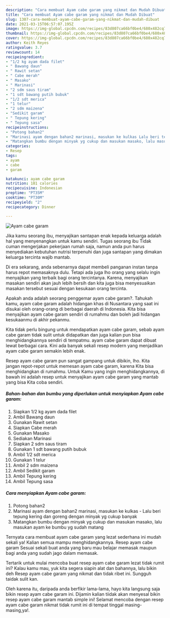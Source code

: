 ```yaml
---
description: "Cara membuat Ayam cabe garam yang nikmat dan Mudah Dibuat"
title: "Cara membuat Ayam cabe garam yang nikmat dan Mudah Dibuat"
slug: 1307-cara-membuat-ayam-cabe-garam-yang-nikmat-dan-mudah-dibuat
date: 2021-03-15T06:57:07.195Z
image: https://img-global.cpcdn.com/recipes/83d807ca66bf0be4/680x482cq70/ayam-cabe-garam-foto-resep-utama.jpg
thumbnail: https://img-global.cpcdn.com/recipes/83d807ca66bf0be4/680x482cq70/ayam-cabe-garam-foto-resep-utama.jpg
cover: https://img-global.cpcdn.com/recipes/83d807ca66bf0be4/680x482cq70/ayam-cabe-garam-foto-resep-utama.jpg
author: Keith Reyes
ratingvalue: 3.7
reviewcount: 14
recipeingredient:
- "1/2 kg ayam dada filet"
- " Bawang daun"
- " Rawit setan"
- " Cabe merah"
- " Masako"
- " Marinasi"
- "2 sdm saus tiram"
- "1 sdt bawang putih bubuk"
- "1/2 sdt merica"
- "1 telur"
- "2 sdm maizena"
- "Sedikit garam"
- " Tepung kering"
- " Tepung sasa"
recipeinstructions:
- "Potong bahan2"
- "Marinasi ayam dengan bahan2 marinasi, masukan ke kulkas Lalu beri tepung kering dan goreng dengan minyak yg cukup banyak"
- "Matangkan bumbu dengan minyak yg cukup dan masukan masako, lalu masukan ayam ke bumbu yg sudah matang"
categories:
- Resep
tags:
- ayam
- cabe
- garam

katakunci: ayam cabe garam 
nutrition: 181 calories
recipecuisine: Indonesian
preptime: "PT35M"
cooktime: "PT30M"
recipeyield: "2"
recipecategory: Dinner

---
```



![Ayam cabe garam](https://img-global.cpcdn.com/recipes/83d807ca66bf0be4/680x482cq70/ayam-cabe-garam-foto-resep-utama.jpg)

Jika kamu seorang ibu, menyajikan santapan enak kepada keluarga adalah hal yang menyenangkan untuk kamu sendiri. Tugas seorang ibu Tidak cuman mengerjakan pekerjaan rumah saja, namun anda pun harus menyediakan kebutuhan nutrisi terpenuhi dan juga santapan yang dimakan keluarga tercinta wajib mantab.

Di era  sekarang, anda sebenarnya dapat membeli panganan instan tanpa harus repot memasaknya dulu. Tetapi ada juga lho orang yang selalu ingin menyajikan yang terbaik bagi orang tercintanya. Karena, menyajikan masakan sendiri akan jauh lebih bersih dan kita juga bisa menyesuaikan masakan tersebut sesuai dengan kesukaan orang tercinta. 



Apakah anda adalah seorang penggemar ayam cabe garam?. Tahukah kamu, ayam cabe garam adalah hidangan khas di Nusantara yang saat ini disukai oleh orang-orang di berbagai daerah di Indonesia. Kita bisa menyajikan ayam cabe garam sendiri di rumahmu dan boleh jadi hidangan kesukaanmu di akhir pekanmu.

Kita tidak perlu bingung untuk mendapatkan ayam cabe garam, sebab ayam cabe garam tidak sulit untuk didapatkan dan juga kalian pun bisa menghidangkannya sendiri di tempatmu. ayam cabe garam dapat dibuat lewat berbagai cara. Kini ada banyak sekali resep modern yang menjadikan ayam cabe garam semakin lebih enak.

Resep ayam cabe garam pun sangat gampang untuk dibikin, lho. Kita jangan repot-repot untuk memesan ayam cabe garam, karena Kita bisa menghidangkan di rumahmu. Untuk Kamu yang ingin menghidangkannya, di bawah ini adalah resep untuk menyajikan ayam cabe garam yang mantab yang bisa Kita coba sendiri.

<!--inarticleads1-->

##### Bahan-bahan dan bumbu yang diperlukan untuk menyiapkan Ayam cabe garam:

1. Siapkan 1/2 kg ayam dada filet
1. Ambil  Bawang daun
1. Gunakan  Rawit setan
1. Siapkan  Cabe merah
1. Gunakan  Masako
1. Sediakan  Marinasi
1. Siapkan 2 sdm saus tiram
1. Gunakan 1 sdt bawang putih bubuk
1. Ambil 1/2 sdt merica
1. Gunakan 1 telur
1. Ambil 2 sdm maizena
1. Ambil Sedikit garam
1. Ambil  Tepung kering
1. Ambil  Tepung sasa




<!--inarticleads2-->

##### Cara menyiapkan Ayam cabe garam:

1. Potong bahan2
1. Marinasi ayam dengan bahan2 marinasi, masukan ke kulkas - Lalu beri tepung kering dan goreng dengan minyak yg cukup banyak
1. Matangkan bumbu dengan minyak yg cukup dan masukan masako, lalu masukan ayam ke bumbu yg sudah matang




Ternyata cara membuat ayam cabe garam yang lezat sederhana ini mudah sekali ya! Kalian semua mampu menghidangkannya. Resep ayam cabe garam Sesuai sekali buat anda yang baru mau belajar memasak maupun bagi anda yang sudah jago dalam memasak.

Tertarik untuk mulai mencoba buat resep ayam cabe garam lezat tidak rumit ini? Kalau kamu mau, yuk kita segera siapin alat dan bahannya, lalu bikin deh Resep ayam cabe garam yang nikmat dan tidak ribet ini. Sungguh taidak sulit kan. 

Oleh karena itu, daripada anda berfikir lama-lama, hayo kita langsung saja bikin resep ayam cabe garam ini. Dijamin kalian tiidak akan menyesal bikin resep ayam cabe garam mantab simple ini! Selamat mencoba dengan resep ayam cabe garam nikmat tidak rumit ini di tempat tinggal masing-masing,ya!.

